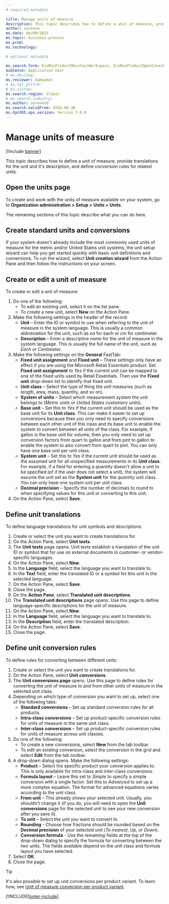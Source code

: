 ```yaml
--- 
# required metadata 
 
title: Manage units of measure
description: This topic describes how to define a unit of measure, provide translations for the unit and it's description, and define conversion rules for related units.
author: sorenva
ms.date: 04/09/2021
ms.topic: business-process 
ms.prod:  
ms.technology:  
 
# optional metadata 
 
ms.search.form: EcoResProductMaintainWorkspace, EcoResProductOpenCasesFormPart, UnitOfMeasure, UnitOfMeasureReportingTranslation, UnitOfMeasureTranslation, UnitOfMeasureConversion, UnitOfMeasureConversionEditOrCreate, UnitOfMeasureLookup, UnitOfMeasureCalculator, UnitOfMeasureWizard, UnitOfMeasureLookupTest
audience: Application User 
# ms.devlang:  
ms.reviewer: kamaybac
# ms.tgt_pltfrm:  
# ms.custom:  
ms.search.region: Global
# ms.search.industry: 
ms.author: sorenand
ms.search.validFrom: 2016-06-30 
ms.dyn365.ops.version: Version 7.0.0 
---
```

# Manage units of measure

[!include [banner](../../includes/banner.md)]

This topic describes how to define a unit of measure, provide translations for the unit and it's description, and define conversion rules for related units.

## Open the units page

To create and work with the units of measure available on your system, go to **Organization administration \> Setup \> Units \> Units**.

The remaining sections of this topic describe what you can do here.

## Create standard units and conversions

If your system doesn't already include the most commonly used units of measure for the metric and/or United States unit systems, the unit setup wizard can help you get started quickly with basic unit definitions and conversions. To run the wizard, select **Unit creation wizard** from the Action Pane and then follow the instructions on your screen.

## Create or edit a unit of measure

To create or edit a unit of measure:

1. Do one of the following:
    - To edit an existing unit, select it on the list pane.
    - To create a new unit, select **New** on the Action Pane.
1. Make the following settings in the header of the record:
    - **Unit** – Enter the ID or symbol to use when referring to the unit of measure in the system language. This is usually a common abbreviation for the unit, such as *ea* for each or *cm* for centimeter.
    - **Description** – Enter a descriptive name for the unit of measure in the system language. This is usually the full name of the unit, such as *Each* or *Centimeter*.
1. Make the following settings on the **General** FastTab:
    - **Fixed unit assignment** and **Fixed unit** – These settings only have an effect if you are using the Microsoft Retail Essentials product. Set **Fixed unit assignment** to *Yes* if the current unit can be mapped to one of the fixed units used by Retail Essentials. Then use the **Fixed unit** drop-down list to identify that fixed unit.
    - **Unit class** – Select the type of thing the unit measures (such as length, area, mass, quantity, and so on).
    - **System of units** – Select which measurement system the unit belongs to (*Metric  units* or *United States customary units*).
    - **Base unit** – Set this to *Yes* if the current unit should be used as the base unit for its **Unit class**. This can make it easier to set up conversions because then you only need to specify conversions between each other unit of this class and its base unit to enable the system to convert between all units of the class. For example, if gallon is the base unit for volume, then you only need to set up conversion factors from quart to gallon and from pint to gallon to enable the system to also convert from quart to pint. You can only have one base unit per unit class.
    - **System unit** – Set this to *Yes* if the current unit should be used as the assumed unit for all unspecified measurements in its **Unit class**. For example, if a field for entering a *quantity* doesn't allow a unit to be specified (of if the user does not select a unit), the system will assume the unit set as the **System unit** for the *quantity* unit class. You can only have one system unit per unit class.
    - **Decimal precision** – Specify the number of decimals to round to when specifying values for this unit or converting to this unit.
1. On the Action Pane, select **Save**.

## Define unit translations

To define language translations for unit symbols and descriptions:

1. Create or select the unit you want to create translations for.
1. On the Action Pane, select **Unit texts**.
1. The **Unit texts** page opens. Unit texts establish a translation of the unit ID or symbol that for use on external documents in customer- or vendor-specific languages.
1. On the Action Pane, select **New**.
1. In the **Language** field, select the language you want to translate to.
1. In the **Text** field, enter the translated ID or a symbol for this unit in the selected language.
1. On the Action Pane, select **Save**.
1. Close the page.
1. On the **Action Pane**, select **Translated unit descriptions**.
1. The **Translated unit descriptions** page opens. Use this page to define language-specific descriptions for the unit of measure.
1. On the Action Pane, select **New**.
1. In the **Language** field, select the language you want to translate to.
1. In the **Description** field, enter the translated description.
1. On the Action Pane, select **Save**.
1. Close the page.

## Define unit conversion rules

To define rules for converting between different units:

1. Create or select the unit you want to create translations for.
1. On the Action Pane, select **Unit conversions**.
1. The **Unit conversions page** opens. Use this page to define rules for converting the unit of measure to and from other units of measure in the selected unit class.
1. Depending on which type of conversion you want to set up, select one of the following tabs:
    - **Standard conversions** – Set up standard conversion rules for all products.
    - **Intra-class conversions** – Set up product-specific conversion rules for units of measure in the same unit class.
    - **Inter-class conversions** – Set up product-specific conversion rules for units of measure across unit classes.
1. Do one of the following:
    - To create a new conversions, select **New** from the tab toolbar.
    - To edit an existing conversion, select the conversion in the grid and select **Edit** from the tab toolbar.
1. A drop-down dialog opens. Make the following settings:
    - **Product** – Select the specific product your conversion applies to. This is only available for intra-class and inter-class conversions.
    - **Formula layout** – Leave this set to *Simple* to specify a simple conversion with a single factor. Set this to *Advanced* to set up a more complex equation. The format for advanced equations varies according to the unit class.
    - **From unit** – This already shows your selected unit. Usually, you shouldn't change it (if you do, you will need to open the **Unit conversions** page for the selected unit to see your new conversion after you save it).
    - **To unit** – Select the unit you want to convert to.
    - **Rounding** - Choose how fractions should be rounded based on the **Decimal precision** of your selected unit (*To nearest*, *Up*, or *Down*).
    - **Conversion formula** - Use the remaining fields at the top of the drop-down dialog to specify the formula for converting between the two units. The fields available depend on the unit class and formula layout you have selected.
1. Select **OK**.
1. Close the page.

> [!TIP]
> It's also possible to set up unit conversions per product variant. To learn how, see [Unit of measure conversion per product variant](../uom-conversion-per-product-variant.md).


[!INCLUDE[footer-include](../../../includes/footer-banner.md)]
